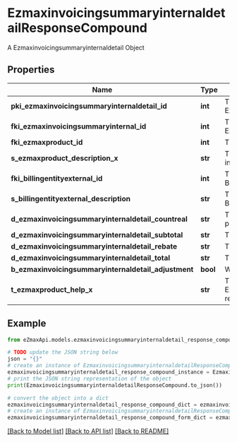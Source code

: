 # EzmaxinvoicingsummaryinternaldetailResponseCompound

A Ezmaxinvoicingsummaryinternaldetail Object

## Properties

Name | Type | Description | Notes
------------ | ------------- | ------------- | -------------
**pki_ezmaxinvoicingsummaryinternaldetail_id** | **int** | The unique ID of the Ezmaxinvoicingsummaryinternaldetail | [optional] 
**fki_ezmaxinvoicingsummaryinternal_id** | **int** | The unique ID of the Ezmaxinvoicingsummaryinternal | [optional] 
**fki_ezmaxproduct_id** | **int** | The unique ID of the Ezmaxproduct | 
**s_ezmaxproduct_description_x** | **str** | The description of the Ezmaxproduct in the language of the requester | 
**fki_billingentityexternal_id** | **int** | The unique ID of the Billingentityexternal | 
**s_billingentityexternal_description** | **str** | The description of the Billingentityexternal | 
**d_ezmaxinvoicingsummaryinternaldetail_countreal** | **str** | The count item invoiced for the product | 
**d_ezmaxinvoicingsummaryinternaldetail_subtotal** | **str** | The subtotal invoiced for the product | 
**d_ezmaxinvoicingsummaryinternaldetail_rebate** | **str** | The rebate for the product | 
**d_ezmaxinvoicingsummaryinternaldetail_total** | **str** | The total invoiced for the product | 
**b_ezmaxinvoicingsummaryinternaldetail_adjustment** | **bool** | Whether if it&#39;s an adjustment | 
**t_ezmaxproduct_help_x** | **str** | The help message of the Ezmaxproduct in the language of the requester | 

## Example

```python
from eZmaxApi.models.ezmaxinvoicingsummaryinternaldetail_response_compound import EzmaxinvoicingsummaryinternaldetailResponseCompound

# TODO update the JSON string below
json = "{}"
# create an instance of EzmaxinvoicingsummaryinternaldetailResponseCompound from a JSON string
ezmaxinvoicingsummaryinternaldetail_response_compound_instance = EzmaxinvoicingsummaryinternaldetailResponseCompound.from_json(json)
# print the JSON string representation of the object
print(EzmaxinvoicingsummaryinternaldetailResponseCompound.to_json())

# convert the object into a dict
ezmaxinvoicingsummaryinternaldetail_response_compound_dict = ezmaxinvoicingsummaryinternaldetail_response_compound_instance.to_dict()
# create an instance of EzmaxinvoicingsummaryinternaldetailResponseCompound from a dict
ezmaxinvoicingsummaryinternaldetail_response_compound_form_dict = ezmaxinvoicingsummaryinternaldetail_response_compound.from_dict(ezmaxinvoicingsummaryinternaldetail_response_compound_dict)
```
[[Back to Model list]](../README.md#documentation-for-models) [[Back to API list]](../README.md#documentation-for-api-endpoints) [[Back to README]](../README.md)


